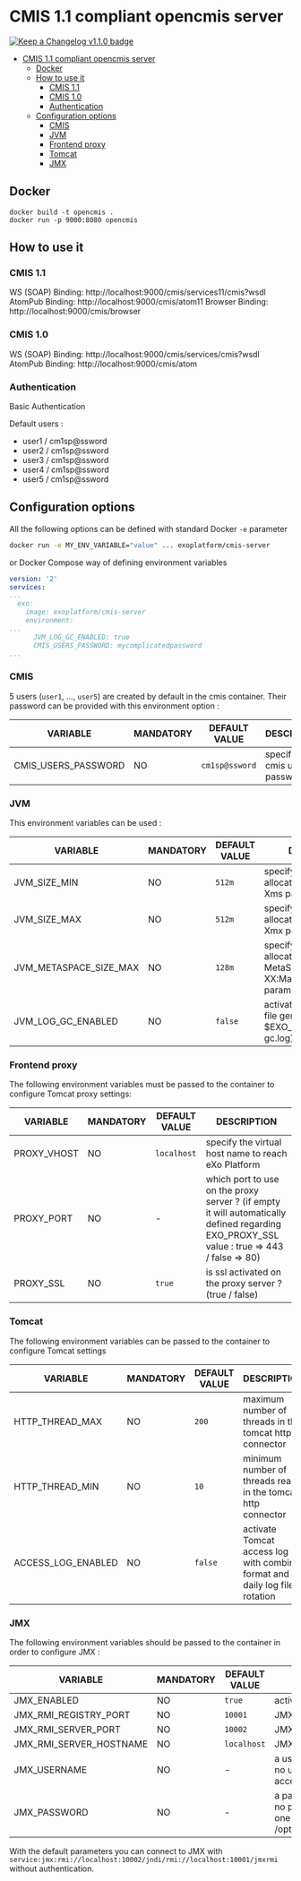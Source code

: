 # CMIS 1.1 compliant opencmis server <!-- omit in toc -->

[![Keep a Changelog v1.1.0 badge](https://img.shields.io/badge/changelog-Keep%20a%20Changelog%20v1.1.0-%23E05735)](CHANGELOG.md)

- [CMIS 1.1 compliant opencmis server](#cmis-11-compliant-opencmis-server)
  - [Docker](#docker)
  - [How to use it](#how-to-use-it)
    - [CMIS 1.1](#cmis-11)
    - [CMIS 1.0](#cmis-10)
    - [Authentication](#authentication)
  - [Configuration options](#configuration-options)
    - [CMIS](#cmis)
    - [JVM](#jvm)
    - [Frontend proxy](#frontend-proxy)
    - [Tomcat](#tomcat)
    - [JMX](#jmx)

## Docker
```
docker build -t opencmis .
docker run -p 9000:8080 opencmis
```

## How to use it
### CMIS 1.1
WS (SOAP) Binding: http://localhost:9000/cmis/services11/cmis?wsdl
AtomPub Binding: http://localhost:9000/cmis/atom11
Browser Binding: http://localhost:9000/cmis/browser

### CMIS 1.0
WS (SOAP) Binding: http://localhost:9000/cmis/services/cmis?wsdl
AtomPub Binding: http://localhost:9000/cmis/atom

### Authentication
Basic Authentication 

Default users :
  * user1 / cm1sp@ssword
  * user2 / cm1sp@ssword
  * user3 / cm1sp@ssword
  * user4 / cm1sp@ssword
  * user5 / cm1sp@ssword

## Configuration options

All the following options can be defined with standard Docker `-e` parameter

```bash
docker run -e MY_ENV_VARIABLE="value" ... exoplatform/cmis-server
```

or Docker Compose way of defining environment variables

```yaml
version: '2'
services:
...
  exo:
    image: exoplatform/cmis-server
    environment:
...
      JVM_LOG_GC_ENABLED: true
      CMIS_USERS_PASSWORD: mycomplicatedpassword
...
```

### CMIS

5 users (``user1``, ..., ``user5``) are created by default in the cmis container. Their password can be provided with this environment option :

| VARIABLE            | MANDATORY | DEFAULT VALUE  | DESCRIPTION                     |
|---------------------|-----------|----------------|---------------------------------|
| CMIS_USERS_PASSWORD | NO        | `cm1sp@ssword` | specify the cmis users password |

### JVM

This environment variables can be used :

| VARIABLE               | MANDATORY | DEFAULT VALUE | DESCRIPTION                                                                            |
|------------------------|-----------|---------------|----------------------------------------------------------------------------------------|
| JVM_SIZE_MIN           | NO        | `512m`        | specify the jvm minimum allocated memory size (-Xms parameter)                         |
| JVM_SIZE_MAX           | NO        | `512m`        | specify the jvm maximum allocated memory size (-Xmx parameter)                         |
| JVM_METASPACE_SIZE_MAX | NO        | `128m`        | specify the jvm maximum allocated memory to MetaSpace (-XX:MaxMetaspaceSize parameter) |
| JVM_LOG_GC_ENABLED     | NO        | `false`       | activate the JVM GC log file generation (location: $EXO_LOG_DIR/platform-gc.log)       |

### Frontend proxy

The following environment variables must be passed to the container to configure Tomcat proxy settings:

| VARIABLE    | MANDATORY | DEFAULT VALUE | DESCRIPTION                                                                                                                                |
|-------------|-----------|---------------|--------------------------------------------------------------------------------------------------------------------------------------------|
| PROXY_VHOST | NO        | `localhost`   | specify the virtual host name to reach eXo Platform                                                                                        |
| PROXY_PORT  | NO        | -             | which port to use on the proxy server ? (if empty it will automatically defined regarding EXO_PROXY_SSL value : true => 443 / false => 80) |
| PROXY_SSL   | NO        | `true`        | is ssl activated on the proxy server ? (true / false)                                                                                      |

### Tomcat

The following environment variables can be passed to the container to configure Tomcat settings

| VARIABLE           | MANDATORY | DEFAULT VALUE | DESCRIPTION                                                                  |
|--------------------|-----------|---------------|------------------------------------------------------------------------------|
| HTTP_THREAD_MAX    | NO        | `200`         | maximum number of threads in the tomcat http connector                       |
| HTTP_THREAD_MIN    | NO        | `10`          | minimum number of threads ready in the tomcat http connector                 |
| ACCESS_LOG_ENABLED | NO        | `false`       | activate Tomcat access log with combine format and a daily log file rotation |

### JMX

The following environment variables should be passed to the container in order to configure JMX :

| VARIABLE                | MANDATORY | DEFAULT VALUE | DESCRIPTION                                                                                                                               |
|-------------------------|-----------|---------------|-------------------------------------------------------------------------------------------------------------------------------------------|
| JMX_ENABLED             | NO        | `true`        | activate JMX listener                                                                                                                     |
| JMX_RMI_REGISTRY_PORT   | NO        | `10001`       | JMX RMI Registry port                                                                                                                     |
| JMX_RMI_SERVER_PORT     | NO        | `10002`       | JMX RMI Server port                                                                                                                       |
| JMX_RMI_SERVER_HOSTNAME | NO        | `localhost`   | JMX RMI Server hostname                                                                                                                   |
| JMX_USERNAME            | NO        | -             | a username for JMX connection (if no username is provided, the JMX access is unprotected)                                                 |
| JMX_PASSWORD            | NO        | -             | a password for JMX connection (if no password is specified a random one will be generated and stored in /opt/exo/conf/jmxremote.password) |

With the default parameters you can connect to JMX with `service:jmx:rmi://localhost:10002/jndi/rmi://localhost:10001/jmxrmi` without authentication.

